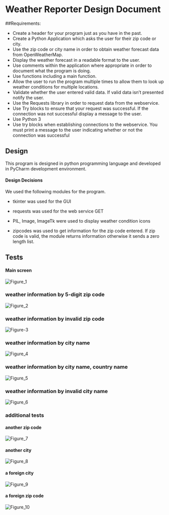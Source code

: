 # Weather Reporter Design Document
##Requirements:
- Create a header for your program just as you have in the past.
- Create a Python Application which asks the user for their zip code or city.
- Use the zip code or city name in order to obtain weather forecast data from OpenWeatherMap.
- Display the weather forecast in a readable format to the user.
- Use comments within the application where appropriate in order to document what the program is doing.
- Use functions including a main function.
- Allow the user to run the program multiple times to allow them to look up weather conditions for multiple locations.
- Validate whether the user entered valid data. If valid data isn’t presented notify the user.
- Use the Requests library in order to request data from the webservice.
- Use Try blocks to ensure that your request was successful. If the connection was not successful display a message to the user.
- Use Python 3
- Use try blocks when establishing connections to the webservice. You must print a message to the user indicating whether or not the connection was successful
## Design
This program is designed in python programming language and developed in PyCharm development environment.
#### Design Decisions
We used the following modules for the program.

- tkinter was used for the GUI

- requests was used for the web service GET

- PIL, Image, ImageTk were used to display weather condition icons

- zipcodes was used to get information for the zip code entered. If zip code is valid, the module
returns information otherwise it sends a zero length list.



## Tests
#### Main screen
![Figure_1](Doc/WeatherReporter_main_screen.png)

### weather information by 5-digit zip code
![Figure_2](Doc/WeatherReporter_zipcode.png)

### weather information by invalid zip code
![Figure-3](Doc/WeatherReporter_InvalidZipCode.png)

### weather information by city name
![Figure_4](Doc/WeatherReporter_city.png)

### weather information by city name, country name
![Figure_5](Doc/WeatherReporter_city_and_Country.png)

### weather information by invalid city name
![Figure_6](Doc/WeatherReporter_invalid_city.png)

### additional tests
#### another zip code
![Figure_7](Doc/WeatherReporter_Add1.png)
#### another city
![Figure_8](Doc/WeatherReporter_Add2.png)
#### a foreign city
![Figure_9](Doc/WeatherReporter_Add3.png)
#### a foreign zip code
![Figure_10](Doc/WeatherReporter_Add4.png)


